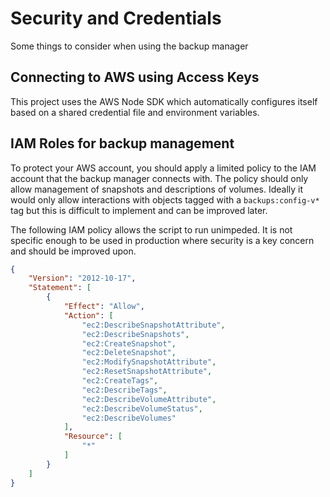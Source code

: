 # Security and Credentials

Some things to consider when using the backup manager

## Connecting to AWS using Access Keys

This project uses the AWS Node SDK which automatically configures itself based on a shared credential file and environment variables.

## IAM Roles for backup management

To protect your AWS account, you should apply a limited policy to the IAM account that the backup manager connects with. The policy should only allow management of snapshots and descriptions of volumes. Ideally it would only allow interactions with objects tagged with a `backups:config-v*` tag but this is difficult to implement and can be improved later.

The following IAM policy allows the script to run unimpeded. It is not specific enough to be used in production where security is a key concern and should be improved upon.
```JSON
{
    "Version": "2012-10-17",
    "Statement": [
        {
            "Effect": "Allow",
            "Action": [
                "ec2:DescribeSnapshotAttribute",
                "ec2:DescribeSnapshots",
                "ec2:CreateSnapshot",
                "ec2:DeleteSnapshot",
                "ec2:ModifySnapshotAttribute",
                "ec2:ResetSnapshotAttribute",
                "ec2:CreateTags",
                "ec2:DescribeTags",
                "ec2:DescribeVolumeAttribute",
                "ec2:DescribeVolumeStatus",
                "ec2:DescribeVolumes"
            ],
            "Resource": [
                "*"
            ]
        }
    ]
}
```
